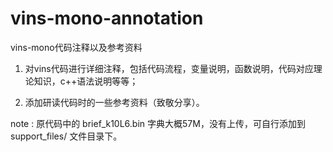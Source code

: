 # vins-mono-annotation
vins-mono代码注释以及参考资料

1. 对vins代码进行详细注释，包括代码流程，变量说明，函数说明，代码对应理论知识，c++语法说明等等；

2. 添加研读代码时的一些参考资料（致敬分享）。

note : 原代码中的 brief_k10L6.bin 字典大概57M，没有上传，可自行添加到 support_files/ 文件目录下。
